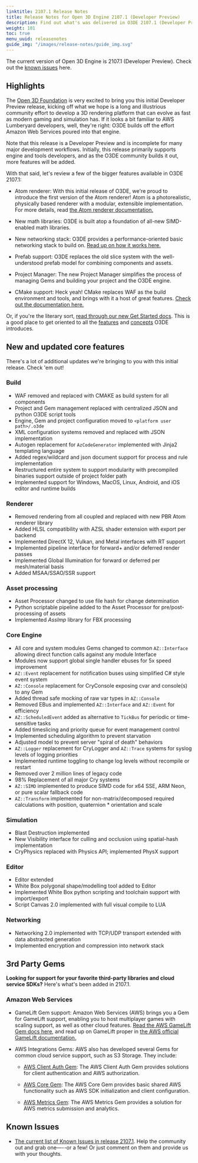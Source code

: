 ```yaml
---
linktitle: 2107.1 Release Notes
title: Release Notes for Open 3D Engine 2107.1 (Developer Preview)
description: Find out what's was delivered in O3DE 2107.1 (Developer Preview).
weight: 101
toc: true
menu_uuid: releasenotes
guide_img: "/images/release-notes/guide_img.svg"
---
```


The current version of Open 3D Engine is 2107.1 (Developer Preview). Check out the [known issues](https://github.com/o3de/o3de/issues/1736) here.

## Highlights

The [Open 3D Foundation](https://o3de.foundation) is very excited to bring you this initial Developer Preview release, kicking off what we hope is a long and illustrious community effort to develop a 3D rendering platform that can evolve as fast as modern gaming and simulation has. If it looks a bit familiar to AWS Lumberyard developers, well, they're right: O3DE builds off the effort Amazon Web Services poured into that engine.

Note that this release is a Developer Preview and is incomplete for many major development workflows. Initially, this release primarily supports engine and tools developers, and as the O3DE community builds it out, more features will be added.

 With that said, let's review a few of the bigger features available in O3DE 2107.1:

* Atom renderer: With this initial release of O3DE, we're proud to introduce the first version of the Atom renderer! Atom is a photorealistic, physically based renderer with a modular, extensible implementation. For more details, read [the Atom renderer documentation.](/docs/atom-guide/)

* New math libraries: O3DE is built atop a foundation of all-new SIMD-enabled math libraries.

* New networking stack: O3DE provides a performance-oriented basic networking stack to build on. [Read up on how it works here.](/docs/user-guide/networking/)

* Prefab support: O3DE replaces the old slice system with the well-understood prefab model for combining components and assets.

* Project Manager: The new Project Manager simplifies the process of managing Gems and building your project and the O3DE engine.

* CMake support: Heck yeah! CMake replaces WAF as the build environment and tools, and brings with it a host of great features. [Check out the documentation here.](/docs/user-guide/build/)

Or, if you're the literary sort, [read through our new Get Started docs](/docs/welcome-guide/). This is a good place to get oriented to all the [features](/docs/welcome-guide/features-intro/) and [concepts](/docs/welcome-guide/key-concepts/) O3DE introduces.

## New and updated core features

There's a lot of additional updates we're bringing to you with this initial release. Check 'em out!

### Build

* WAF removed and replaced with CMAKE as build system for all components
* Project and Gem management replaced with centralized JSON and python O3DE script tools
* Engine, Gem and project configuration moved to `<platform user path>/.o3de`
* XML configuration systems removed and replaced with JSON implementation
* Autogen replacement for `AzCodeGenerator` implemented with Jinja2 templating language
* Added regex/wildcard and json document support for process and rule implementation
* Restructured entire system to support modularity with precompiled binaries support outside of project folder path
* Implemented support for Windows, MacOS, Linux, Android, and iOS editor and runtime builds
​

### Renderer

* Removed rendering from all coupled and replaced with new PBR Atom renderer library
* Added HLSL compatibility with AZSL shader extension with export per backend
* Implemented DirectX 12, Vulkan, and Metal interfaces with RT support
* Implemented pipeline interface for forward+ and/or deferred render passes
* Implemented Global Illumination for forward or deferred per mesh/material basis
* Added MSAA/SSAO/SSR support
​

### Asset processing

* Asset Processor changed to use file hash for change determination
* Python scriptable pipeline added to the Asset Processor for pre/post-processing of assets
* Implemented *AssImp* library for FBX processing
​

### Core Engine

* All core and system modules Gems changed to common `AZ::Interface` allowing direct function calls against any module Interface
* Modules now support global single handler ebuses for 5x speed improvement
* `AZ::Event` replacement for notification buses using simplified C# style event system
* `AZ::Console` replacement for CryConsole exposing cvar and console(s) to any Gem
* Added thread safe mocking of raw var types in `AZ::Console`
* Removed EBus and implemented `AZ::Interface` and `AZ::Event` for efficiency
* `AZ::ScheduledEvent` added as alternative to `TickBus` for periodic or time-sensitive tasks
* Added timeslicing and priority queue for event management control
* Implemented scheduling algorithm to prevent starvation
* Adjusted model to prevent server "spiral of death" behaviors
* `AZ::Logger` replacement for CryLogger and `AZ::Trace` systems for syslog levels of logging priorities
* Implemented runtime toggling to change log levels without recompile or restart
* Removed over 2 million lines of legacy code
* 98% Replacement of all major Cry systems
* `AZ::SIMD` implemented to produce SIMD code for x64 SSE, ARM Neon, or pure scalar fallback code
* `AZ::Transform` implemented for non-matrix/decomposed required calculations with position, quaternion * orientation and scale
​

### Simulation

* Blast Destruction implemented
* New Visibility interface for culling and occlusion using spatial-hash implementation
* CryPhysics replaced with Physics API; implemented PhysX support
​

### Editor

* Editor extended
* White Box polygonal shape/modelling tool added to Editor
* Implemented White Box python scripting and toolchain support with import/export
* Script Canvas 2.0 implemented with full visual compile to LUA

### Networking

* Networking 2.0 implemented with TCP/UDP transport extended with data abstracted generation
* Implemented encryption and compression into network stack

## 3rd Party Gems

**Looking for support for your favorite third-party libraries and cloud service SDKs?** Here's what's been added in 2107.1.

### Amazon Web Services

* GameLift Gem support: Amazon Web Services (AWS) brings you a Gem for GameLift support, enabling you to host multiplayer games with scaling support, as well as other cloud features. [Read the AWS GameLift Gem docs here](/docs/user-guide/gems/reference/aws/aws-gamelift/), and read up on GameLift proper in [the AWS official GameLift documentation.](https://docs.aws.amazon.com/gamelift/index.html)

* AWS Integrations Gems: AWS also has developed several Gems for common cloud service support, such as S3 Storage. They include:
  * [AWS Client Auth Gem](/docs/user-guide/gems/reference/aws/aws-client-auth/): The AWS Client Auth Gem provides solutions for client authentication and AWS authorization.

  * [AWS Core Gem](/docs/user-guide/gems/reference/aws/aws-core/): The AWS Core Gem provides basic shared AWS functionality such as AWS SDK initialization and client configuration.

  * [AWS Metrics Gem](/docs/user-guide/gems/reference/aws/aws-metrics/): The AWS Metrics Gem provides a solution for AWS metrics submission and analytics.

## Known Issues

* [The current list of Known Issues in release 2107.1](https://github.com/o3de/o3de/issues/1736). Help the community out and grab one&mdash;--or a few! Or just comment on them and provide us with your thoughts.
